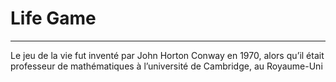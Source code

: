 # Life Game
---

Le jeu de la vie fut inventé par John Horton Conway en 1970, alors qu’il était professeur de mathématiques à l’université de Cambridge, au Royaume-Uni
